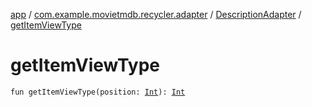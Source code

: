[app](../../index.md) / [com.example.movietmdb.recycler.adapter](../index.md) / [DescriptionAdapter](index.md) / [getItemViewType](./get-item-view-type.md)

# getItemViewType

`fun getItemViewType(position: `[`Int`](https://kotlinlang.org/api/latest/jvm/stdlib/kotlin/-int/index.html)`): `[`Int`](https://kotlinlang.org/api/latest/jvm/stdlib/kotlin/-int/index.html)